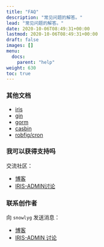 ```yaml
---
title: "FAQ"
description: "常见问题的解答。"
lead: "常见问题的解答。"
date: 2020-10-06T08:49:31+00:00
lastmod: 2020-10-06T08:49:31+00:00
draft: false
images: []
menu:
  docs:
    parent: "help"
weight: 630
toc: true
---
```


### 其他文档

- [iris](https://github.com/snowlyg/iris/wiki)
- [gin](https://github.com/gin-gonic/gin#gin-web-framework)
- [gorm](https://gorm.io/)
- [casbin](https://casbin.org/docs/zh-CN/management-api)
- [robfig/cron](https://github.com/robfig/cron)

### 我可以获得支持吗

交流社区：

- [博客](https://blog.snowlyg.com)
- [IRIS-ADMIN讨论](https://github.com/snowlyg/iris-admin/discussions)

### 联系创作者

向 `snowlyg` 发送消息：

- [博客](https://blog.snowlyg.com)
- [IRIS-ADMIN 讨论](https://github.com/snowlyg/iris-admin/discussions)